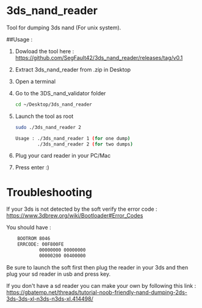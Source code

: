 # 3ds_nand_reader

Tool for dumping 3ds nand (For unix system).

##Usage :

1) Dowload the tool here : https://github.com/SegFault42/3ds_nand_reader/releases/tag/v0.1

2) Extract 3ds_nand_reader from .zip in Desktop

3) Open a terminal

4) Go to the 3DS_nand_validator folder
    ```bash
    cd ~/Desktop/3ds_nand_reader
    ```
    
5) Launch the tool as root 
    ```bash
    sudo ./3ds_nand_reader 2
    ```
    ```bash
    Usage : ./3ds_nand_reader 1 (for one dump)
		    ./3ds_nand_reader 2 (for two dumps)
    ```
 
6) Plug your card reader in your PC/Mac

7) Press enter :)

# Troubleshooting

If your 3ds is not detected by the soft verify the error code :
https://www.3dbrew.org/wiki/Bootloader#Error_Codes

You should have :

```bash
    BOOTROM 8046
    ERRCODE: 00F800FE
            00000000 00000000
            00000200 00400000
```

Be sure to launch the soft first then plug the reader in your 3ds and then plug your sd reader in usb and press key.

If you don't have a sd reader you can make your own by following this link :
https://gbatemp.net/threads/tutorial-noob-friendly-nand-dumping-2ds-3ds-3ds-xl-n3ds-n3ds-xl.414498/

